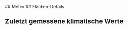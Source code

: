 <script setup>
    import Chart from '../../components/Chart.vue'
    import TablePerPlot from '../../components/TablePerPlot.vue'
    import { ref, onMounted } from 'vue'
    import Jumbo from '../../components/Jumbo.vue'
    import LastClimateValues from '../../components/LastClimateValues.vue';

    let code_plot = ref('1204');
    let code_variable = ref('AT');

    const plots = {
        1201: {name: 'Natteheide'},
        1202: {name: 'Beerenbusch'},
        1203: {name: 'Kienhorst'},
        1204: {name: 'Weitzgrund'},
        1205: {name: 'Neusorgefeld'},
        1206: {name: 'Schwenow'},
        1207: {name: 'Beerenbusch Buchen'},
        1208: {name: 'Fünfeichen'},
        1209: {name: 'Kienhorst Eichen'}
    };

    const variables = {
        //AP: {name: 'Atmospheric pressure', unit: 'hPa'},
        AT: {name: 'Air temperature', unit: '°C'},
        MP: {name: 'Soil Moisture Matric potential', unit: 'kPa'},
        //PR: {name: 'Precipitation', unit: 'mm'},
        RH: {name: 'Relative air humidity', unit: '%'},
        //SR: {name: 'Global radiation', unit: 'W/m²'},
        ST: {name: 'Soil temperature', unit: '°C'},
        TF: {name: 'Throughfall', unit: 'mm'},
        WC: {name: 'Water content', unit: 'Vol%'},
        //WD: {name: 'Wind direction', unit: '°'},
        WS: {name: 'Wind speed', unit: 'm/s'}
    }
</script>

<Jumbo image="/level2/1204-Weitzgrund_Bestand_resized.jpg" titled="Weitzgrund"/>
## Meteo
<Chart :code_plot="code_plot" :code_variable="code_variable" :code_plot_description="plots[code_plot]" :code_variable_description="variables[code_variable]"  />
## Flächen-Details
<TablePerPlot  :code_plot="code_plot" />

## Zuletzt gemessene klimatische Werte
<LastClimateValues :code_plot="code_plot" :code_variable="code_variable"/>